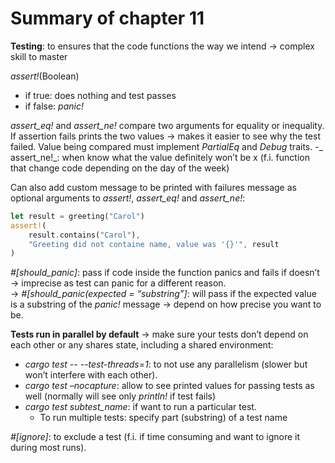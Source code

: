 # Summary of chapter 11
**Testing**: to ensures that the code functions the way we intend -> complex skill to master

_assert!_(Boolean)
- if true: does nothing and test passes
- if false: _panic!_

_assert_eq!_  and _assert_ne!_ compare two arguments for equality or inequality. If assertion fails prints the two values -> makes it easier to see why the test failed. Value being compared must implement _PartialEq_ and _Debug_ traits.
-_ assert_ne!_: when know what the value definitely won’t be x (f.i. function that change code depending on the day of the week)

Can also add custom message to be printed with failures message as optional arguments to _assert!_, _assert_eq!_ and _assert_ne!_:
```rust
let result = greeting("Carol")
assert!(
    result.contains("Carol"),
    "Greeting did not containe name, value was '{}'", result
)
```

_#[should_panic]_: pass if code inside the function panics and fails if doesn’t -> imprecise as test can panic for a different reason.\
-> _#[should_panic(expected = “substring”]_: will pass if the expected value is a substring of the _panic!_ message -> depend on how precise you want to be.

**Tests run in parallel by default** -> make sure your tests don’t depend on each other or any shares state, including a shared environment:
- _cargo test -- --test-threads=1_: to not use any parallelism (slower but won’t interfere with each other).
- _cargo test –nocapture_: allow to see printed values for passing tests as well (normally will see only _println!_ if test fails)
- _cargo test subtest_name_: if want to run a particular test. 
    - To run multiple tests: specify part (substring) of a test name

_#[ignore]_: to exclude a test (f.i. if time consuming and want to ignore it during most runs).

